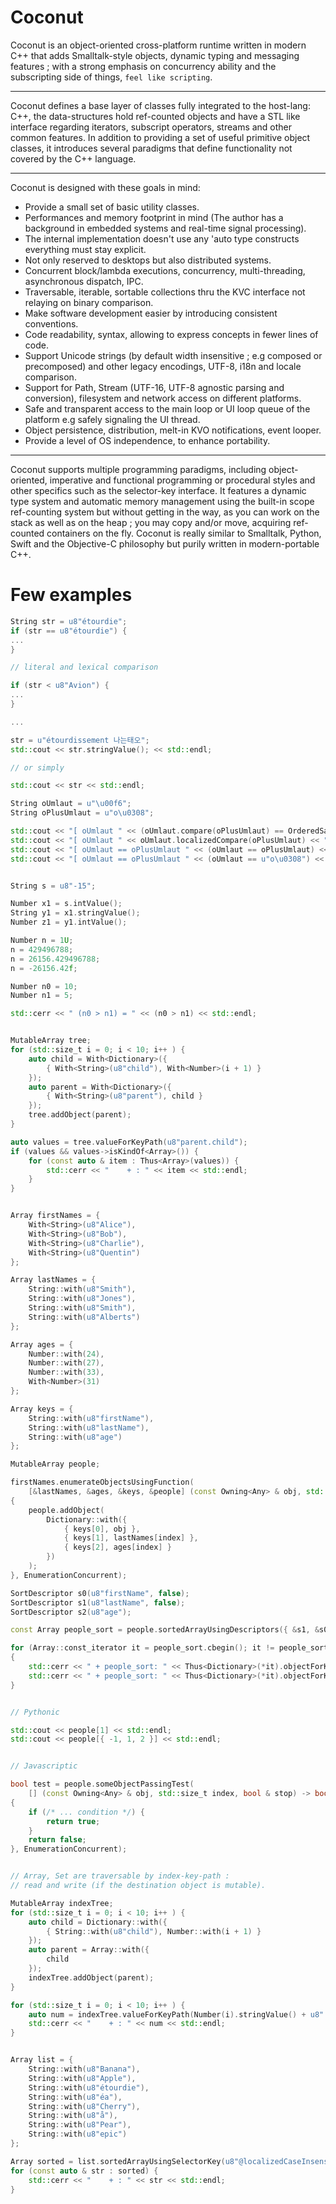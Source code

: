 Coconut
=======

Coconut is an object-oriented cross-platform runtime written in modern C++ that adds Smalltalk-style objects, dynamic typing and messaging features ; 
with a strong emphasis on concurrency ability and the subscripting side of things, `feel like scripting`.

-----------------------------------------------------------------------------------------------

Coconut defines a base layer of classes fully integrated to the host-lang: C++, the data-structures hold ref-counted objects
and have a STL like interface regarding iterators, subscript operators, streams and other common features. In addition to providing a set of useful primitive object classes, 
it introduces several paradigms that define functionality not covered by the C++ language. 

-----------------------------------------------------------------------------------------------

Coconut is designed with these goals in mind:

- Provide a small set of basic utility classes.
- Performances and memory footprint in mind (The author has a background in embedded systems and real-time signal processing).
- The internal implementation doesn't use any 'auto type constructs everything must stay explicit.
- Not only reserved to desktops but also distributed systems.
- Concurrent block/lambda executions, concurrency, multi-threading, asynchronous dispatch, IPC.
- Traversable, iterable, sortable collections thru the KVC interface not relaying on binary comparison.
- Make software development easier by introducing consistent conventions.
- Code readability, syntax, allowing to express concepts in fewer lines of code.
- Support Unicode strings (by default width insensitive ; e.g composed or precomposed) and other legacy encodings, UTF-8, i18n and locale comparison. 
- Support for Path, Stream (UTF-16, UTF-8 agnostic parsing and conversion), filesystem and network access on different platforms.
- Safe and transparent access to the main loop or UI loop queue of the platform e.g safely signaling the UI thread.
- Object persistence, distribution, melt-in KVO notifications, event looper.
- Provide a level of OS independence, to enhance portability.

-----------------------------------------------------------------------------------------------

Coconut supports multiple programming paradigms, including object-oriented, imperative and 
functional programming or procedural styles and other specifics such as the selector-key interface.
It features a dynamic type system and automatic memory management using the built-in scope ref-counting system but without getting in the way, as you can work 
on the stack as well as on the heap ; you may copy and/or move, acquiring ref-counted containers on the fly. 
Coconut is really similar to Smalltalk, Python, Swift and the Objective-C philosophy but purily written in modern-portable C++.

# Few examples

```cpp
String str = u8"étourdie";
if (str == u8"étourdie") {
...
}

// literal and lexical comparison

if (str < u8"Avion") {
...
}

...

str = u"étourdissement 나는태오";
std::cout << str.stringValue(); << std::endl;

// or simply

std::cout << str << std::endl;

String oUmlaut = u"\u00f6";
String oPlusUmlaut = u"o\u0308";

std::cout << "[ oUmlaut " << (oUmlaut.compare(oPlusUmlaut) == OrderedSame) << "] " << std::endl;
std::cout << "[ oUmlaut " << oUmlaut.localizedCompare(oPlusUmlaut) << "] " << std::endl;
std::cout << "[ oUmlaut == oPlusUmlaut " << (oUmlaut == oPlusUmlaut) << "] " << std::endl;
std::cout << "[ oUmlaut == oPlusUmlaut " << (oUmlaut == u"o\u0308") << "] " << std::endl;

```
```cpp

String s = u8"-15";

Number x1 = s.intValue();
String y1 = x1.stringValue();
Number z1 = y1.intValue();

Number n = 1U;
n = 429496788;
n = 26156.429496788;
n = -26156.42f;

Number n0 = 10;
Number n1 = 5;

std::cerr << " (n0 > n1) = " << (n0 > n1) << std::endl;

```
```cpp

MutableArray tree;
for (std::size_t i = 0; i < 10; i++ ) {
	auto child = With<Dictionary>({
		{ With<String>(u8"child"), With<Number>(i + 1) }
	});
	auto parent = With<Dictionary>({
		{ With<String>(u8"parent"), child }
	});
	tree.addObject(parent);
}

auto values = tree.valueForKeyPath(u8"parent.child");
if (values && values->isKindOf<Array>()) {
	for (const auto & item : Thus<Array>(values)) {
		std::cerr << "    + : " << item << std::endl;
	}
}

```
```cpp

Array firstNames = {
	With<String>(u8"Alice"),
	With<String>(u8"Bob"),
	With<String>(u8"Charlie"),
	With<String>(u8"Quentin")
};

Array lastNames = {
	String::with(u8"Smith"),
	String::with(u8"Jones"),
	String::with(u8"Smith"),
	String::with(u8"Alberts")
};

Array ages = {
	Number::with(24),
	Number::with(27),
	Number::with(33),
	With<Number>(31)
};

Array keys = {
	String::with(u8"firstName"),
	String::with(u8"lastName"),
	String::with(u8"age")
};

MutableArray people;

firstNames.enumerateObjectsUsingFunction(
	[&lastNames, &ages, &keys, &people] (const Owning<Any> & obj, std::size_t index, bool & stop)
{
	people.addObject(
		Dictionary::with({
			{ keys[0], obj },
			{ keys[1], lastNames[index] },
			{ keys[2], ages[index] }
		})
	);
}, EnumerationConcurrent);

SortDescriptor s0(u8"firstName", false);
SortDescriptor s1(u8"lastName", false);
SortDescriptor s2(u8"age");

const Array people_sort = people.sortedArrayUsingDescriptors({ &s1, &s0 });

for (Array::const_iterator it = people_sort.cbegin(); it != people_sort.cend(); ++it)
{
	std::cerr << " + people_sort: " << Thus<Dictionary>(*it).objectForKey(u8"firstName") << std::endl;
	std::cerr << " + people_sort: " << Thus<Dictionary>(*it).objectForKey(u8"lastName") << std::endl;
}

```
```cpp

// Pythonic

std::cout << people[1] << std::endl;
std::cout << people[{ -1, 1, 2 }] << std::endl;

```
```cpp

// Javascriptic

bool test = people.someObjectPassingTest(
	[] (const Owning<Any> & obj, std::size_t index, bool & stop) -> bool
{
	if (/* ... condition */) {
		return true;
	}
	return false;
}, EnumerationConcurrent);

```
```cpp

// Array, Set are traversable by index-key-path : 
// read and write (if the destination object is mutable).

MutableArray indexTree;
for (std::size_t i = 0; i < 10; i++ ) {
	auto child = Dictionary::with({
		{ String::with(u8"child"), Number::with(i + 1) }
	});
	auto parent = Array::with({
		child
	});
	indexTree.addObject(parent);
}

for (std::size_t i = 0; i < 10; i++ ) {
	auto num = indexTree.valueForKeyPath(Number(i).stringValue() + u8".0.child");
	std::cerr << "    + : " << num << std::endl;
}

```
```cpp

Array list = {
	String::with(u8"Banana"),
	String::with(u8"Apple"),
	String::with(u8"étourdie"),
	String::with(u8"éa"),
	String::with(u8"Cherry"),
	String::with(u8"å"),
	String::with(u8"Pear"),
	String::with(u8"epic")
};

Array sorted = list.sortedArrayUsingSelectorKey(u8"@localizedCaseInsensitiveCompare:");
for (const auto & str : sorted) {
	std::cerr << "    + : " << str << std::endl;
}

```